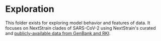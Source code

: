 # Exploration

This folder exists for exploring model behavior and features of data.
It focuses on NextStrain clades of SARS-CoV-2 using NextStrain's curated and [publicly-available data from GenBank and RKI](https://docs.nextstrain.org/projects/ncov/en/latest/reference/remote_inputs.html).
